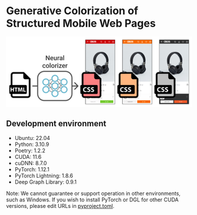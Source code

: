 # Generative Colorization of Structured Mobile Web Pages

<p align="center">
  <img src="assets/concept_image.png" width="600px"></img>
</p>

## Development environment

-   Ubuntu: 22.04
-   Python: 3.10.9
-   Poetry: 1.2.2
-   CUDA: 11.6
-   cuDNN: 8.7.0
-   PyTorch: 1.12.1
-   PyTorch Lightning: 1.8.6
-   Deep Graph Library: 0.9.1

Note: We cannot guarantee or support operation in other environments, such as Windows. If you wish to install PyTorch or DGL for other CUDA versions, please edit URLs in [pyproject.toml](pyproject.toml).
